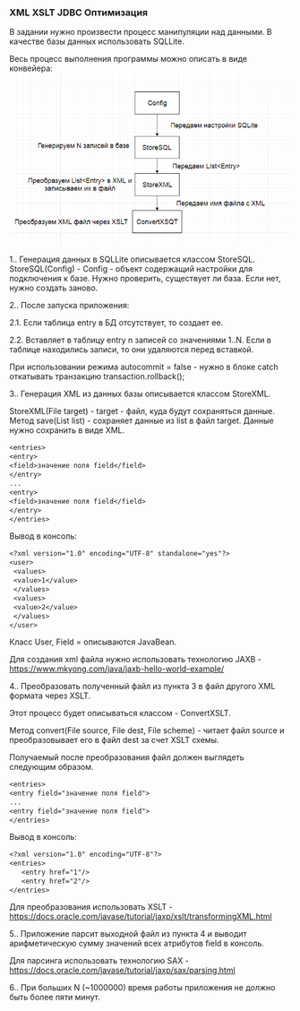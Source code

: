 ### XML XSLT JDBC Оптимизация

В задании нужно произвести процесс манипуляции над данными.
В качестве базы данных использовать SQLLite. 

Весь процесс выполнения программы можно описать в виде конвейера:
![icon](process.png)

1.. Генерация данных в SQLLite описывается классом StoreSQL.
 StoreSQL(Config) - Config - объект содержащий настройки для подключения к базе. 
 Нужно проверить, существует ли база. Если нет, нужно создать заново.

2.. После запуска приложения:

2.1. Если таблица entry в БД отсутствует, то создает ее.

2.2. Вставляет в таблицу entry n записей со значениями 1..N. 
Если в таблице находились записи, то они удаляются перед вставкой.

При использовании режима autocommit  = false - нужно в блоке catch откатывать транзакцию transaction.rollback();

3.. Генерация XML из данных базы описывается классом StoreXML.

StoreXML(File target) - target - файл, куда будут сохраняться данные.
Метод save(List<Entry> list) - сохраняет данные из list в файл target. 
Данные нужно сохранить в виде XML. 
``` 
<entries>
<entry>
<field>значение поля field</field>
</entry>
...
<entry>
<field>значение поля field</field>
</entry>
</entries>
```

Вывод в консоль:
``` 
<?xml version="1.0" encoding="UTF-8" standalone="yes"?>
<user>
 <values>
 <value>1</value>
 </values>
 <values>
 <value>2</value>
 </values>
</user>
```
Класс User, Field = описываются JavaBean.

Для создания xml файла нужно использовать технологию JAXB - https://www.mkyong.com/java/jaxb-hello-world-example/

4.. Преобразовать полученный файл из пункта 3 в файл другого XML формата через XSLT.

Этот процесс будет описываться классом - ConvertXSLT.

Метод convert(File source, File dest, File scheme) - читает файл source и преобразовывает его в файл dest за счет XSLT схемы.

Получаемый после преобразования файл должен выглядеть следующим образом.
``` 
<entries>
<entry field="значение поля field">
...
<entry field="значение поля field">
</entries>
```
Вывод в консоль:
```
<?xml version="1.0" encoding="UTF-8"?>
<entries>
   <entry href="1"/>
   <entry href="2"/>
</entries>
```
Для преобразования использовать XSLT - https://docs.oracle.com/javase/tutorial/jaxp/xslt/transformingXML.html

5.. Приложение парсит выходной файл из пункта 4 и выводит арифметическую сумму значений всех атрибутов
field в консоль.

Для парсинга использовать технологию SAX - https://docs.oracle.com/javase/tutorial/jaxp/sax/parsing.html

6.. При больших N (~1000000) время работы приложения не должно быть более пяти минут.
